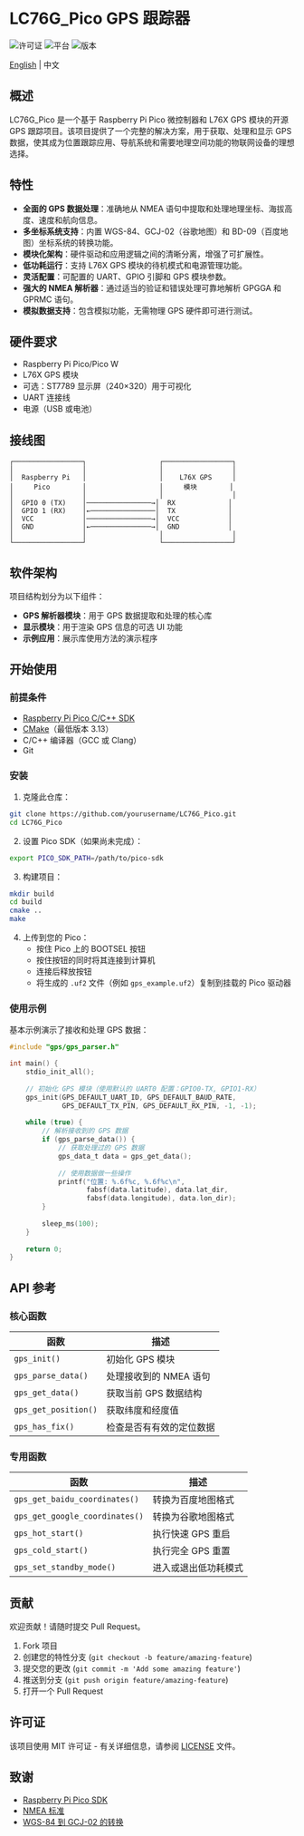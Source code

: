 # LC76G_Pico GPS 跟踪器

![许可证](https://img.shields.io/badge/许可证-MIT-blue.svg)
![平台](https://img.shields.io/badge/平台-Raspberry%20Pi%20Pico-brightgreen.svg)
![版本](https://img.shields.io/badge/版本-1.0.0-orange.svg)

[English](README.md) | 中文

## 概述

LC76G_Pico 是一个基于 Raspberry Pi Pico 微控制器和 L76X GPS 模块的开源 GPS 跟踪项目。该项目提供了一个完整的解决方案，用于获取、处理和显示 GPS 数据，使其成为位置跟踪应用、导航系统和需要地理空间功能的物联网设备的理想选择。

## 特性

- **全面的 GPS 数据处理**：准确地从 NMEA 语句中提取和处理地理坐标、海拔高度、速度和航向信息。
- **多坐标系统支持**：内置 WGS-84、GCJ-02（谷歌地图）和 BD-09（百度地图）坐标系统的转换功能。
- **模块化架构**：硬件驱动和应用逻辑之间的清晰分离，增强了可扩展性。
- **低功耗运行**：支持 L76X GPS 模块的待机模式和电源管理功能。
- **灵活配置**：可配置的 UART、GPIO 引脚和 GPS 模块参数。
- **强大的 NMEA 解析器**：通过适当的验证和错误处理可靠地解析 GPGGA 和 GPRMC 语句。
- **模拟数据支持**：包含模拟功能，无需物理 GPS 硬件即可进行测试。

## 硬件要求

- Raspberry Pi Pico/Pico W
- L76X GPS 模块
- 可选：ST7789 显示屏（240×320）用于可视化
- UART 连接线
- 电源（USB 或电池）

## 接线图

```
┌─────────────────┐                  ┌─────────────────┐
│                 │                  │                 │
│  Raspberry Pi   │                  │    L76X GPS     │
│     Pico        │                  │     模块        │
│                 │                  │                 │
│  GPIO 0 (TX)    │────────────────→│  RX             │
│  GPIO 1 (RX)    │←────────────────│  TX             │
│  VCC            │────────────────→│  VCC            │
│  GND            │←───────────────→│  GND            │
│                 │                  │                 │
└─────────────────┘                  └─────────────────┘
```

## 软件架构

项目结构划分为以下组件：

- **GPS 解析器模块**：用于 GPS 数据提取和处理的核心库
- **显示模块**：用于渲染 GPS 信息的可选 UI 功能
- **示例应用**：展示库使用方法的演示程序

## 开始使用

### 前提条件

- [Raspberry Pi Pico C/C++ SDK](https://github.com/raspberrypi/pico-sdk)
- [CMake](https://cmake.org/)（最低版本 3.13）
- C/C++ 编译器（GCC 或 Clang）
- Git

### 安装

1. 克隆此仓库：
```bash
git clone https://github.com/yourusername/LC76G_Pico.git
cd LC76G_Pico
```

2. 设置 Pico SDK（如果尚未完成）：
```bash
export PICO_SDK_PATH=/path/to/pico-sdk
```

3. 构建项目：
```bash
mkdir build
cd build
cmake ..
make
```

4. 上传到您的 Pico：
   - 按住 Pico 上的 BOOTSEL 按钮
   - 按住按钮的同时将其连接到计算机
   - 连接后释放按钮
   - 将生成的 `.uf2` 文件（例如 `gps_example.uf2`）复制到挂载的 Pico 驱动器

### 使用示例

基本示例演示了接收和处理 GPS 数据：

```c
#include "gps/gps_parser.h"

int main() {
    stdio_init_all();
    
    // 初始化 GPS 模块（使用默认的 UART0 配置：GPIO0-TX, GPIO1-RX）
    gps_init(GPS_DEFAULT_UART_ID, GPS_DEFAULT_BAUD_RATE, 
             GPS_DEFAULT_TX_PIN, GPS_DEFAULT_RX_PIN, -1, -1);
    
    while (true) {
        // 解析接收到的 GPS 数据
        if (gps_parse_data()) {
            // 获取处理过的 GPS 数据
            gps_data_t data = gps_get_data();
            
            // 使用数据做一些操作
            printf("位置: %.6f%c, %.6f%c\n", 
                   fabsf(data.latitude), data.lat_dir,
                   fabsf(data.longitude), data.lon_dir);
        }
        
        sleep_ms(100);
    }
    
    return 0;
}
```

## API 参考

### 核心函数

| 函数 | 描述 |
|----------|-------------|
| `gps_init()` | 初始化 GPS 模块 |
| `gps_parse_data()` | 处理接收到的 NMEA 语句 |
| `gps_get_data()` | 获取当前 GPS 数据结构 |
| `gps_get_position()` | 获取纬度和经度值 |
| `gps_has_fix()` | 检查是否有有效的定位数据 |

### 专用函数

| 函数 | 描述 |
|----------|-------------|
| `gps_get_baidu_coordinates()` | 转换为百度地图格式 |
| `gps_get_google_coordinates()` | 转换为谷歌地图格式 |
| `gps_hot_start()` | 执行快速 GPS 重启 |
| `gps_cold_start()` | 执行完全 GPS 重置 |
| `gps_set_standby_mode()` | 进入或退出低功耗模式 |

## 贡献

欢迎贡献！请随时提交 Pull Request。

1. Fork 项目
2. 创建您的特性分支 (`git checkout -b feature/amazing-feature`)
3. 提交您的更改 (`git commit -m 'Add some amazing feature'`)
4. 推送到分支 (`git push origin feature/amazing-feature`)
5. 打开一个 Pull Request

## 许可证

该项目使用 MIT 许可证 - 有关详细信息，请参阅 [LICENSE](LICENSE) 文件。

## 致谢

- [Raspberry Pi Pico SDK](https://github.com/raspberrypi/pico-sdk)
- [NMEA 标准](https://www.nmea.org/)
- [WGS-84 到 GCJ-02 的转换](https://github.com/googollee/eviltransform) 
